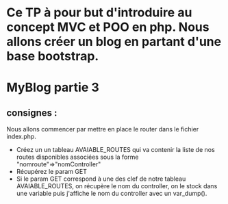 # Ce TP à pour but d'introduire au concept MVC et POO en php. Nous allons créer un blog en partant d'une base bootstrap.

# MyBlog partie 3
## consignes : 
Nous allons commencer par mettre en place le router dans le fichier index.php.
- Créez un un tableau AVAIABLE_ROUTES qui va contenir la liste de nos routes disponibles associées sous la forme "nomroute"=>"nomController"
- Récupérez le param GET 
- Si le param GET correspond à une des clef de notre tableau AVAIABLE_ROUTES, on récupère le nom du controller, on le stock dans une variable puis j'affiche le nom du controller avec un var_dump().

    

